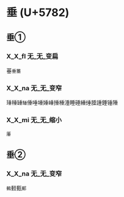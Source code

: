 # 垂 (U+5782)

## 垂①

### X_X_fl 无_无_变扁
菙`垂箠`

### X_X_na 无_无_变窄
㻔䅜䍋`䮔`倕唾埵娷崜捶棰涶睡硾綞缍腄諈錘锤陲

### X_X_mi 无_无_缩小
`厜`

## 垂②

### X_X_na 无_无_变窄
`䳠`㩾甀`郵`
